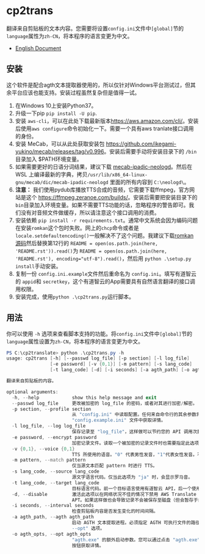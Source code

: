 # cp2trans
翻译来自剪贴板的文本内容。您需要将设置`config.ini`文件中`[global]`节的`language`属性为`zh-CN`，将本程序的语言变更为中文。

- [English Document](README.md)

## 安装
这个软件是配合agth文本提取器使用的，所以仅针对Windows平台测试过，但其余平台应该也能支持。安装过程虽然复杂但是值得一试。

1. 在Windows 10上安装Python37。
2. 升级一下pip `pip install -U pip`.
3. 安装 `aws-cli`，可以在此处下载最新版本<https://aws.amazon.com/cli/>。安装后使用`aws configure`命令初始化一下。需要一个具有aws tranlate接口调用的身份。
4. 安装 MeCab，可以从此处获取安装包 <https://github.com/ikegami-yukino/mecab/releases/tag/v0.996>。安装后需要手动将安装目录下的 `/bin` 目录加入 $PATH环境变量。
5. 如果需要更好的日语分词结果，建议下载 [mecab-ipadic-neologd](https://github.com/neologd/mecab-ipadic-neologd)。然后在 WSL 上编译最新的字典，拷贝`/usr/lib/x86_64-linux-gnu/mecab/dic/mecab-ipadic-neologd` 里面的所有内容到 `C:\neologd\`。
6. **注意：** 我们使用pydub库播放TTS合成的音频，它需要下载ffmpeg，官方网站是这个
 <https://ffmpeg.zeranoe.com/builds/>。安装后需要把安装目录下的`bin`目录加入环境变量。如果不需要TTS功能的话，忽略程序的警告即可。我们没有对音频文件做缓存，所以请注意这个接口调用的消费。
7. 安装依赖 `pip install -r requirements.txt`。通常中文系统会因为编码问题在安装`romkan`这个包时失败。网上的`chcp`命令或者是 `locale.setdefaultencoding()`一般解决不了这个问题。我建议下载[romkan 源码](https://github.com/soimort/python-romkan)然后替换第12行的
 `README = open(os.path.join(here, 'README.rst')).read()`为 `README = open(os.path.join(here, 'README.rst'), encoding="utf-8").read()`，然后用 `python .\setup.py install`手动安装。
8. 复制一份 `config.ini.example`文件然后重命名为 `config.ini`。填写有道智云的 `appid`和 `secretkey`，这个有道智云的App需要具有自然语言翻译的接口调用权限。
9. 安装完成，使用`python .\cp2trans.py`运行脚本。

## 用法

你可以使用 `-h` 选项来查看脚本支持的功能。将`config.ini`文件中`[global]`节的`language`属性设置为`zh-CN`，将本程序的语言变更为中文。

```powershell
PS C:\cp2translate> python .\cp2trans.py -h
usage: cp2trans [-h] [--passwd log_file] [-p section] [-l log_file]
                [-e password] [-v {0,1}] [-m pattern] [-s lang_code]
                [-t lang_code] [-d] [-i seconds] [-a agth_path] [-o agth_opts]

翻译来自剪贴板的内容。

optional arguments:
  -h, --help            show this help message and exit
  --passwd log_file     更改被加密的 log_file 的密码，或者对其进行加密/解密。
  -p section, --profile section
                        从 "config.ini" 中读取配置。任何来自命令行的其余参数将会被覆盖。您可以在
                        "config.example.ini" 文件中获取详情。
  -l log_file, --log log_file
                        保存记录至 "log_file"，这样做可以节约您的 API 调用次数。
  -e password, --encrypt password
                        加密记录文件。读取一个被加密的记录文件时也需要指定此选项。
  -v {0,1}, --voice {0,1}
                        TTS 所使用的语音。"0" 代表男性发音，"1"代表女性发音。不设置此选项则不会启用 TTS 功能。
  -m pattern, --match pattern
                        仅当源文本匹配 pattern 时进行 TTS。
  -s lang_code, --source lang_code
                        源文字语言代码。仅当此选项为 "ja" 时，会显示罗马音。
  -t lang_code, --target lang_code
                        目标语言代码。前一个目标语言使用有道智云 API，后一个使用 AWS Translate API。
  -d, --disable         激活此选项以在网络状况不佳的情况下禁用 AWS Translate
                        APT。如果这样做也会导致记录不会被保存至磁盘（但会暂存于内存）。
  -i seconds, --interval seconds
                        检查剪贴板内容是否发生变化的时间间隔。
  -a agth_path, --agth agth_path
                        启动 AGTH 文本提取进程。必须指定 AGTH 可执行文件的路径。您很可能需要同时指定 "-o,
                        --opt" 选项。
  -o agth_opts, --opt agth_opts
                        "agth.exe" 的额外启动参数。您可以通过点击 "agth.exe" 程序窗口的 "help"
                        按钮获取详情。
```
